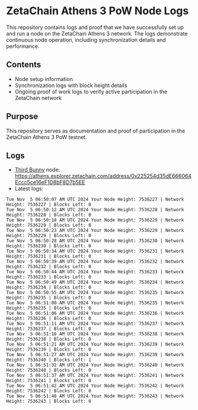 # ZetaChain Athens 3 PoW Node Logs
This repository contains logs and proof that we have successfully set up and run a node on the ZetaChain Athens 3 network. The logs demonstrate continuous node operation, including synchronization details and performance.

## Contents
- Node setup information
- Synchronization logs with block height details
- Ongoing proof of work logs to verify active participation in the ZetaChain network

## Purpose
This repository serves as documentation and proof of participation in the ZetaChain Athens 3 PoW testnet.

## Logs

- [Third Bunny](https://thirdbunny.xyz/) node: https://athens.explorer.zetachain.com/address/0x225254d35dE666064Eccc5ce16eF1D8bF8D7b5EE
- Latest logs:
```
Tue Nov  5 06:50:07 AM UTC 2024 Your Node Height: 7536227 | Network Height: 7536227 | Blocks Left: 0
Tue Nov  5 06:50:12 AM UTC 2024 Your Node Height: 7536228 | Network Height: 7536228 | Blocks Left: 0
Tue Nov  5 06:50:18 AM UTC 2024 Your Node Height: 7536229 | Network Height: 7536229 | Blocks Left: 0
Tue Nov  5 06:50:23 AM UTC 2024 Your Node Height: 7536229 | Network Height: 7536229 | Blocks Left: 0
Tue Nov  5 06:50:28 AM UTC 2024 Your Node Height: 7536230 | Network Height: 7536230 | Blocks Left: 0
Tue Nov  5 06:50:34 AM UTC 2024 Your Node Height: 7536231 | Network Height: 7536231 | Blocks Left: 0
Tue Nov  5 06:50:39 AM UTC 2024 Your Node Height: 7536232 | Network Height: 7536232 | Blocks Left: 0
Tue Nov  5 06:50:44 AM UTC 2024 Your Node Height: 7536233 | Network Height: 7536233 | Blocks Left: 0
Tue Nov  5 06:50:49 AM UTC 2024 Your Node Height: 7536234 | Network Height: 7536234 | Blocks Left: 0
Tue Nov  5 06:50:55 AM UTC 2024 Your Node Height: 7536235 | Network Height: 7536235 | Blocks Left: 0
Tue Nov  5 06:51:00 AM UTC 2024 Your Node Height: 7536235 | Network Height: 7536235 | Blocks Left: 0
Tue Nov  5 06:51:06 AM UTC 2024 Your Node Height: 7536236 | Network Height: 7536236 | Blocks Left: 0
Tue Nov  5 06:51:11 AM UTC 2024 Your Node Height: 7536237 | Network Height: 7536237 | Blocks Left: 0
Tue Nov  5 06:51:16 AM UTC 2024 Your Node Height: 7536238 | Network Height: 7536238 | Blocks Left: 0
Tue Nov  5 06:51:21 AM UTC 2024 Your Node Height: 7536239 | Network Height: 7536239 | Blocks Left: 0
Tue Nov  5 06:51:27 AM UTC 2024 Your Node Height: 7536239 | Network Height: 7536240 | Blocks Left: 1
Tue Nov  5 06:51:32 AM UTC 2024 Your Node Height: 7536240 | Network Height: 7536240 | Blocks Left: 0
Tue Nov  5 06:51:37 AM UTC 2024 Your Node Height: 7536241 | Network Height: 7536241 | Blocks Left: 0
Tue Nov  5 06:51:42 AM UTC 2024 Your Node Height: 7536242 | Network Height: 7536242 | Blocks Left: 0
Tue Nov  5 06:51:48 AM UTC 2024 Your Node Height: 7536243 | Network Height: 7536243 | Blocks Left: 0
```
